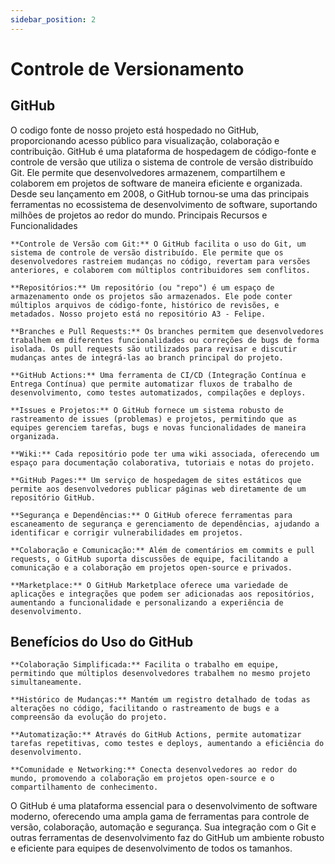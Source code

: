```yaml
---
sidebar_position: 2
---
```


# Controle de Versionamento


## GitHub

O codigo fonte de nosso projeto está hospedado no GitHub, proporcionando acesso público para visualização, colaboração e contribuição.
GitHub é uma plataforma de hospedagem de código-fonte e controle de versão que utiliza o sistema de controle de versão distribuído Git. Ele permite que desenvolvedores armazenem, compartilhem e colaborem em projetos de software de maneira eficiente e organizada. Desde seu lançamento em 2008, o GitHub tornou-se uma das principais ferramentas no ecossistema de desenvolvimento de software, suportando milhões de projetos ao redor do mundo.
Principais Recursos e Funcionalidades

    **Controle de Versão com Git:** O GitHub facilita o uso do Git, um sistema de controle de versão distribuído. Ele permite que os desenvolvedores rastreiem mudanças no código, revertam para versões anteriores, e colaborem com múltiplos contribuidores sem conflitos.

    **Repositórios:** Um repositório (ou "repo") é um espaço de armazenamento onde os projetos são armazenados. Ele pode conter múltiplos arquivos de código-fonte, histórico de revisões, e metadados. Nosso projeto está no repositório A3 - Felipe.

    **Branches e Pull Requests:** Os branches permitem que desenvolvedores trabalhem em diferentes funcionalidades ou correções de bugs de forma isolada. Os pull requests são utilizados para revisar e discutir mudanças antes de integrá-las ao branch principal do projeto.

    **GitHub Actions:** Uma ferramenta de CI/CD (Integração Contínua e Entrega Contínua) que permite automatizar fluxos de trabalho de desenvolvimento, como testes automatizados, compilações e deploys.

    **Issues e Projetos:** O GitHub fornece um sistema robusto de rastreamento de issues (problemas) e projetos, permitindo que as equipes gerenciem tarefas, bugs e novas funcionalidades de maneira organizada.

    **Wiki:** Cada repositório pode ter uma wiki associada, oferecendo um espaço para documentação colaborativa, tutoriais e notas do projeto.

    **GitHub Pages:** Um serviço de hospedagem de sites estáticos que permite aos desenvolvedores publicar páginas web diretamente de um repositório GitHub.

    **Segurança e Dependências:** O GitHub oferece ferramentas para escaneamento de segurança e gerenciamento de dependências, ajudando a identificar e corrigir vulnerabilidades em projetos.

    **Colaboração e Comunicação:** Além de comentários em commits e pull requests, o GitHub suporta discussões de equipe, facilitando a comunicação e a colaboração em projetos open-source e privados.

    **Marketplace:** O GitHub Marketplace oferece uma variedade de aplicações e integrações que podem ser adicionadas aos repositórios, aumentando a funcionalidade e personalizando a experiência de desenvolvimento.


## Benefícios do Uso do GitHub

    **Colaboração Simplificada:** Facilita o trabalho em equipe, permitindo que múltiplos desenvolvedores trabalhem no mesmo projeto simultaneamente.

    **Histórico de Mudanças:** Mantém um registro detalhado de todas as alterações no código, facilitando o rastreamento de bugs e a compreensão da evolução do projeto.

    **Automatização:** Através do GitHub Actions, permite automatizar tarefas repetitivas, como testes e deploys, aumentando a eficiência do desenvolvimento.

    **Comunidade e Networking:** Conecta desenvolvedores ao redor do mundo, promovendo a colaboração em projetos open-source e o compartilhamento de conhecimento.


O GitHub é uma plataforma essencial para o desenvolvimento de software moderno, oferecendo uma ampla gama de ferramentas para controle de versão, colaboração, automação e segurança. Sua integração com o Git e outras ferramentas de desenvolvimento faz do GitHub um ambiente robusto e eficiente para equipes de desenvolvimento de todos os tamanhos.